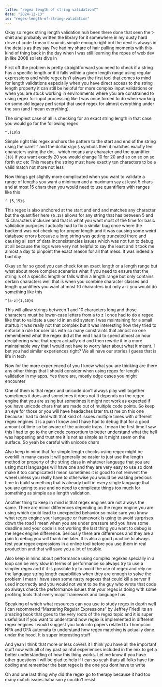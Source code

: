 ```yaml
---
title: "regex length of string validation?"
date: "2024-12-13"
id: "regex-length-of-string-validation"
---
```


Okay so regex string length validation huh been there done that seen the t-shirt and probably written the library for it somewhere in my dusty hard drive of code I mean it sounds simple enough right but the devil is always in the details as they say I’ve had my share of hair pulling moments with this kind of thing back in the day when I was still learning the ropes of web dev in like 2008 so lets dive in

First off the problem is pretty straightforward you need to check if a string has a specific length or if it falls within a given length range using regular expressions and while regex isn’t always the first tool that comes to mind for length validations especially when you have direct access to the string length property it can still be helpful for more complex input validations or when you are stuck working in environments where you are constrained to using regex for input processing like I was once forced to do when working on some old legacy perl script that used regex for almost everything under the sun (and I mean everything)

The simplest case of all is checking for an exact string length in that case you would go for the following regex

```regex
^.{10}$
```

Simple right this regex anchors the pattern to the start and end of the string using the caret `^` and the dollar sign `$` symbols then it matches exactly ten characters using the dot `.` which means any character and the quantifier `{10}` if you want exactly 20 you would change 10 for 20 and so on so on so forth etc etc This means the string must have exactly ten characters to be a valid match not more not less

Now things get slightly more complicated when you want to validate a range of lengths you want a minimum and a maximum say at least 5 chars and at most 15 chars then you would need to use quantifiers with ranges like this

```regex
^.{5,15}$
```

This regex is also anchored at the start and end and matches any character but the quantifier here `{5,15}` allows for any string that has between 5 and 15 characters inclusive and that is what you want most of the time for basic validation purposes I actually had to fix a similar bug once where the backend was not checking for proper length and it was causing some weird database errors because a long string was getting truncated there and causing all sort of data inconsistencies issues which was not fun to debug at all because the logs were very not helpful to say the least and it took me almost a day to pinpoint the exact reason for all that mess. It was indeed a bad day

Okay so far so good you can check for an exact length or a length range but what about more complex scenarios what if you need to ensure that the string is of a specific length or falls within a length range but only contains certain characters well that is when you combine character classes and length quantifiers you want at most 10 characters but only a-z you would do something like this

```regex
^[a-z]{1,10}$
```

This will allow strings between 1 and 10 characters long and those characters must be lower-case letters from a to z I once had to do a regex like that to validate a user id in an old system I was maintaining for a small startup it was really not that complex but it was interesting how they tried to enforce a rule for user ids with so many constraints that almost no one remembered what the regex did at the end I had to spend almost an hour deciphering what that regex actually did and then rewrite it in a more maintainable way that I would not have to worry later about what it meant. I bet you had similar experiences right? We all have our stories I guess that is life in tech

Now for the more experienced of you I know what you are thinking are there any other things that I should consider when using regex for length validation in my apps. Yes there are, mostly edge cases you might encounter

One of them is that regex and unicode don’t always play well together sometimes it does and sometimes it does not It depends on the regex engine that you are using but sometimes it might not work as expected if you have unicode chars that are made out of multiple code points. So keep an eye for those or you will have headaches later trust me on this one because I had to deal with that kind of issues multiple times with different regex engines It is a pain I know and I have had to debug that for a good amount of time so be aware of the unicode traps. I mean the first time I saw this I had to go to the unicode consortium to better understand what the hell was happening and trust me it is not as simple as it might seem on the surface. So yeah be careful with unicode chars

Also keep in mind that for simple length checks using regex might be overkill in many cases It will generally be easier to just use the length method or property of the string class in whatever language that you are using most languages will have one and they are very easy to use so dont make it too complicated I mean sometimes it is good to not reinvent the wheel unless you really have to otherwise you would be wasting precious time to build something that is already built in every single language that you are going to use and no need to complicate things too much for something as simple as a length validation.

Another thing to keep in mind is that regex engines are not always the same. There are minor differences depending on the regex engine you are using which could lead to unexpected behavior so make sure you know what regex engine your language or framework is using to avoid surprises down the road I mean when you are under pressure and you have some deadline and your code is not working the last thing you want to debug is the regex engine difference. Seriously there are differences and they are a pain to debug you will thank me later. It is also a good practice to always test your regex expressions in a online tool before you use them in real production and that will save you a lot of trouble.

Also keep in mind about performance using complex regexes specially in a loop can be very slow in terms of performance so always try to use a simpler regex and if it is possible try to avoid the use of regex and rely on the language string length capabilities when they are enough to solve the problem I mean I have seen some nasty regexes that could kill a server if used incorrectly and you would not want to be the guy who wrote that code so always check the performance issues that your regex is doing with some profiling tools that every major framework and language has.

Speaking of which what resources can you use to study regex in depth well I can recommend “Mastering Regular Expressions” by Jeffrey Friedl its an amazing book that goes to the very roots of the regex topic and it is super useful but if you want to understand how regex is implemented in different regex engines I would suggest you look into papers related to Thompson NFA and DFA automata to understand how regex matching is actually done under the hood. It is super interesting stuff

And yeah I think that more or less covers it I think you have all the important stuff now with all of my past painful experiences included in the mix to get a better understanding of how this thing works. Let me know if you have other questions I will be glad to help if I can so yeah thats all folks have fun coding and remember the best regex is the one you dont have to write

Oh and one last thing why did the regex go to therapy because it had too many match issues haha sorry couldn't resist
